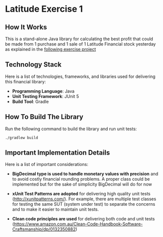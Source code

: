 # Latitude Exercise 1

## How It Works
This is a stand-alone Java library for calculating the best profit that could be made from 1 purchase and 1 sale of 1 Latitude Financial stock yesterday as explained in the [following exercise project](https://gist.github.com/jonog/54e46b5b1200758d222e3c4cf61baaa6)  

## Technology Stack
Here is a list of technologies, frameworks, and libraries used for delivering this financial library:
* **Programming Language**: Java
* **Unit Testing Framework**: JUnit 5
* **Build Tool**: Gradle


## How To Build The Library
Run the following command to build the library and run unit tests:
```
./gradlew build
```


## Important Implementation Details 

Here is a list of important considerations:
* **BigDecimal type is used to handle monetary values with precision** and to avoid costly financial rounding problems. A proper class could be implemented but for the sake of simplicity BigDecimal will do for now
  

* **xUnit Test Patterns are adopted** for delivering high quality unit tests (http://xunitpatterns.com/). For example, there are multiple test classes for testing the same SUT (system under test) to separate the concerns and to make it easier to maintain unit tests. 
  

* **Clean code principles are used** for delivering both code and unit tests (https://www.amazon.com.au/Clean-Code-Handbook-Software-Craftsmanship/dp/0132350882)